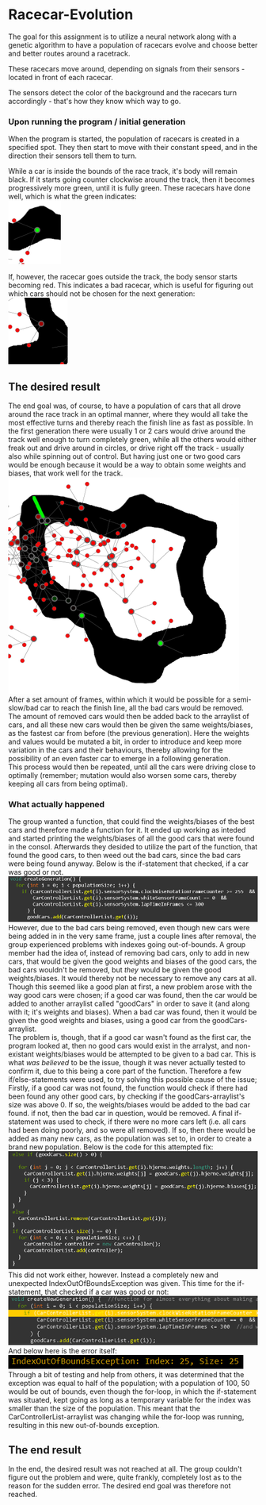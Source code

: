 # Racecar-Evolution
The goal for this assignment is to utilize a neural network along with a genetic algorithm
to have a population of racecars evolve and choose better and better routes around a racetrack.

These racecars move around, depending on signals from their sensors - located in front of each racecar.

The sensors detect the color of the background and the racecars turn accordingly - that's how they know which way to go.

### Upon running the program / initial generation
When the program is started, the population of racecars is created in a specified spot. They then start to move with their constant speed, and in the direction their sensors tell them to turn.

While a car is inside the bounds of the race track, it's body will remain black. If it starts going counter clockwise around the track, then it becomes progressively more green, until it is fully green. These racecars have done well, which is what the green indicates: </br>
![A good car](billeder/GoodCar.png)

If, however, the racecar goes outside the track, the body sensor starts becoming red. This indicates a bad racecar, which is useful for figuring out which cars should not be chosen for the next generation: </br>
![A bad car](billeder/BadCar.png)

## The desired result
The end goal was, of course, to have a population of cars that all drove around the race track in an optimal manner, where they would all take the most effective turns and thereby reach the finish line as fast as possible. In the first generation there were usually 1 or 2 cars would drive around the track well enough to turn completely green, while all the others would either freak out and drive around in circles, or drive right off the track - usually also while spinning out of control. But having just one or two good cars would be enough because it would be a way to obtain some weights and biases, that work well for the track. </br>
![A picture of the program shortly after running it](billeder/ProgramStart.png) </br>
After a set amount of frames, within which it would be possible for a semi-slow/bad car to reach the finish line, all the bad cars would be removed. The amount of removed cars would then be added back to the arraylist of cars, and all these new cars would then be given the same weights/biases, as the fastest car from before (the previous generation). Here the weights and values would be mutated a bit, in order to introduce and keep more variation in the cars and their behaviours, thereby allowing for the possibility of an even faster car to emerge in a following generation. </br>
This process would then be repeated, until all the cars were driving close to optimally (remember; mutation would also worsen some cars, thereby keeping all cars from being optimal).

### What actually happened
The group wanted a function, that could find the weights/biases of the best cars and therefore made a function for it. It ended up working as inteded and started printing the weights/biases of all the good cars that were found in the consol. Afterwards they desided to utilize the part of the function, that found the good cars, to then weed out the bad cars, since the bad cars were being found anyway. Below is the if-statement that checked, if a car was good or not. </br>
![The if-statement for checking good cars](billeder/FindingGoodCars.png) </br>
However, due to the bad cars being removed, even though new cars were being added in in the very same frame, just a couple lines after removal, the group experienced problems with indexes going out-of-bounds. A group member had the idea of, instead of removing bad cars, only to add in new cars, that would be given the good weights and biases of the good cars, the bad cars wouldn't be removed, but *they* would be given the good weights/biases. It would thereby not be necessary to remove any cars at all. </br>
Though this seemed like a good plan at first, a new problem arose with the way good cars were chosen; if a good car was found, then the car would be added to another arraylist called "goodCars" in order to save it (and along with it; it's weights and biases). When a bad car was found, then it would be given the good weights and biases, using a good car from the goodCars-arraylist. </br>
The problem is, though, that if a good car wasn't found as the first car, the program looked at, then no good cars would exist in the arralyst, and non-existant weights/biases would be attempted to be given to a bad car. This is what *was believed* to be the issue, though it was never actually tested to confirm it, due to this being a core part of the function. Therefore a few if/else-statements were used, to try solving this possible cause of the issue; </br>
Firstly, if a good car was not found, the function would check if there had been found any other good cars, by checking if the goodCars-arraylist's size was above 0. If so, the weights/biases would be added to the bad car found. if not, then the bad car in question, would be removed. A final if-statement was used to check, if there were no more cars left (i.e. all cars had been doing poorly, and so were all removed). If so, then there would be added as many new cars, as the population was set to, in order to create a brand new population. Below is the code for this attempted fix: </br>
![The attempted fix](billeder/AttemptedFix.png) </br>
This did not work either, however. Instead a completely new and unexpected IndexOutOfBoundsException was given. This time for the if-statement, that checked if a car was good or not: </br>
![The location of the error](billeder/ErrorLocation.png) </br>
And below here is the error itself: </br>
![The error itself](billeder/Exception.png) </br>
Through a bit of testing and help from others, it was determined that the exception was equal to half of the population; with a population of 100, 50 would be out of bounds, even though the for-loop, in which the if-statement was situated, kept going as long as a temporary variable for the index was smaller than the size of the population. This meant that the CarControllerList-arraylist was changing while the for-loop was running, resulting in this new out-of-bounds exception.

## The end result
In the end, the desired result was not reached at all. The group couldn't figure out the problem and were, quite frankly, completely lost as to the reason for the sudden error. The desired end goal was therefore not reached.
